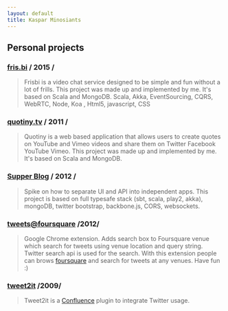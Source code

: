 ```yaml
---
layout: default
title: Kaspar Minosiants
---
```

## Personal projects

### [fris.bi](https://frisbiapp.tumblr.com "fris.bi")  / 2015 /

>Frisbi is a video chat service designed to be simple and fun without a lot of frills.
>This project was made up and implemented by me. It's based on Scala and MongoDB.
>Scala, Akka, EventSourcing, CQRS, WebRTC, Node, Koa , Html5, javascript, CSS

### [quotiny.tv](http://quotiny.tv "Quotiny")  / 2011 /

>Quotiny is a web based application that allows users to create 
>quotes on YouTube and Vimeo videos and share them on Twitter Facebook YouTube Vimeo. 
>This project was made up and implemented by me. It's based on Scala and MongoDB.

### [Supper Blog](https://github.com/minosiants/supper-blog "Supper Blog") / 2012 /


>Spike on how to separate UI and API into independent apps. This project is based on full typesafe stack 
>(sbt, scala, play2, akka), mongoDB, twitter bootstrap, backbone.js, CORS, websockets.

### [tweets@foursquare](https://chrome.google.com/webstore/detail/tweetsfoursquare/pjobhcjnjkleofapjfbaiaammlnafhpj "tweets@foursquare") /2012/


>Google Chrome extension. Adds search box to Foursquare venue which search for tweets using venue location and 
>query string. Twitter search api is used for the search. With this extension people can 
>brows [foursquare](https://foursquare.com/explore) and search for tweets at any venues. Have fun :)

### [tweet2it](https://code.google.com/p/tweet2it/ "tweet2it")  /2009/


>Tweet2it is a [Confluence](http://www.atlassian.com/software/confluence/) plugin to integrate Twitter usage.


